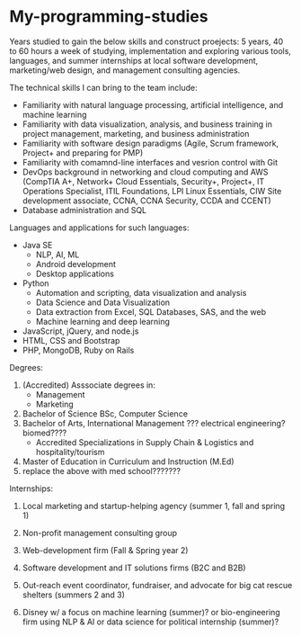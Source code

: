 # My-programming-studies


Years studied to gain the below skills and construct proejects: 5 years, 40 to 60 hours a week of studying, implementation and exploring various tools, languages, and summer internships at local software development, marketing/web design, and management consulting agencies.

The technical skills I can bring to the team include:

- Familiarity with natural language processing, artificial intelligence, and machine learning
- Familiarity with data visualization, analysis, and business training in project management, marketing, and business administration
- Familiarity with software design paradigms (Agile, Scrum framework, Project+ and preparing for PMP)
- Familiarity with comamnd-line interfaces and vesrion control with Git
- DevOps background in networking and cloud computing and AWS (CompTIA A+, Network+ Cloud Essentials, Security+, Project+, IT Operations Specialist, ITIL Foundations, LPI Linux Essentials, CIW Site development associate, CCNA, CCNA Security, CCDA and CCENT)
- Database administration and SQL


Languages and applications for such languages:
 - Java SE
   * NLP, AI, ML
   * Android development
   * Desktop applications
 - Python
   * Automation and scripting, data visualization and analysis
   * Data Science and Data Visualization
   * Data extraction from Excel, SQL Databases, SAS, and the web 
   * Machine learning and deep learning
 - JavaScript, jQuery, and node.js
 - HTML, CSS and Bootstrap
 - PHP, MongoDB, Ruby on Rails
 
 
 Degrees:
  1) (Accredited) Asssociate degrees in:
     - Management
     - Marketing
  2) Bachelor of Science BSc, Computer Science
  3) Bachelor of Arts, International Management ??? electrical engineering? biomed????
     - Accredited Specializations in Supply Chain & Logistics and hospitality/tourism
  3) Master of Education in Curriculum and Instruction (M.Ed) 
  4) replace the above with med school???????
  
 Internships:
   1) Local marketing and startup-helping agency (summer 1, fall and spring 1)
   2) Non-profit management consulting group 
   3) Web-development firm (Fall & Spring year 2)
   4) Software development and IT solutions firms (B2C and B2B) 
   5) Out-reach event coordinator, fundraiser, and advocate for big cat rescue shelters (summers 2 and 3)
   
   
   6) Disney w/ a focus on machine learning (summer)? or bio-engineering firm using NLP & AI or data science for political internship (summer)?
